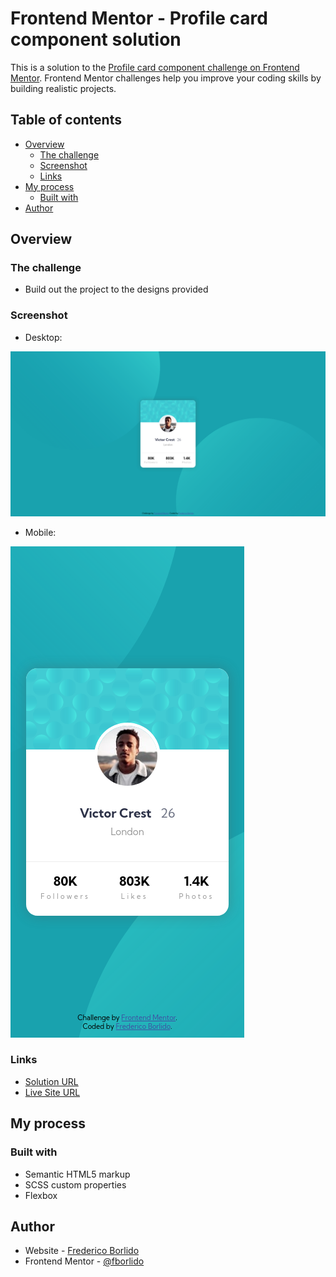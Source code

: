 # Frontend Mentor - Profile card component solution

This is a solution to the [Profile card component challenge on Frontend Mentor](https://www.frontendmentor.io/challenges/profile-card-component-cfArpWshJ). Frontend Mentor challenges help you improve your coding skills by building realistic projects. 

## Table of contents

- [Overview](#overview)
  - [The challenge](#the-challenge)
  - [Screenshot](#screenshot)
  - [Links](#links)
- [My process](#my-process)
  - [Built with](#built-with)
- [Author](#author)

## Overview

### The challenge

- Build out the project to the designs provided

### Screenshot

- Desktop:

![](./screenshots/desktop.png)

- Mobile:

![](./screenshots/mobile.png)

### Links

- [Solution URL](https://github.com/fm-profile-card)
- [Live Site URL](https://fborlido.github.io/fm-profile-card)

## My process

### Built with

- Semantic HTML5 markup
- SCSS custom properties
- Flexbox

## Author

- Website - [Frederico Borlido](https://www.github.com/fborlido)
- Frontend Mentor - [@fborlido](https://www.frontendmentor.io/profile/fborlido)

